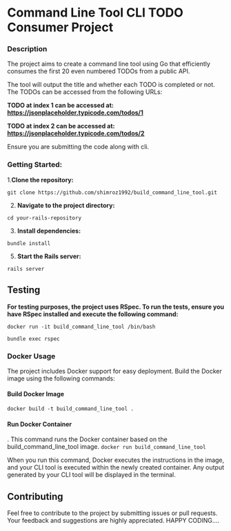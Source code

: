 # Command Line Tool  CLI TODO Consumer Project

### Description
The project aims to create a command line tool using Go that efficiently consumes the first 20 even numbered TODOs from a public API.   

The tool will output the title and whether each TODO is completed or not. The TODOs can be accessed from the following URLs:  

**TODO at index 1 can be accessed at: https://jsonplaceholder.typicode.com/todos/1**  

**TODO at index 2 can be accessed at: https://jsonplaceholder.typicode.com/todos/2**  

Ensure you are submitting the code along with cli.

### Getting Started:
1.**Clone the repository:**    

`git clone https://github.com/shimroz1992/build_command_line_tool.git`  

2. **Navigate to the project directory:**  
   
  `cd your-rails-repository`

3. **Install dependencies:**
 
  `bundle install`

5. **Start the Rails server:**
 
  `rails server`

## Testing
**For testing purposes, the project uses RSpec. To run the tests, ensure you have RSpec installed and execute the following command:**  

`docker run -it build_command_line_tool /bin/bash`  

`bundle exec rspec`

### Docker Usage
The project includes Docker support for easy deployment. Build the Docker image using the following commands:

#### Build Docker Image
`docker build -t build_command_line_tool .`

####  Run Docker Container  
. This command runs the Docker container based on the build_command_line_tool image. 
`docker run build_command_line_tool`

When you run this command, Docker executes the instructions in the image, and your CLI tool is executed within the newly created container. Any output generated by your CLI tool will be displayed in the terminal.

## Contributing
Feel free to contribute to the project by submitting issues or pull requests. Your feedback and suggestions are highly appreciated.
HAPPY CODING....


